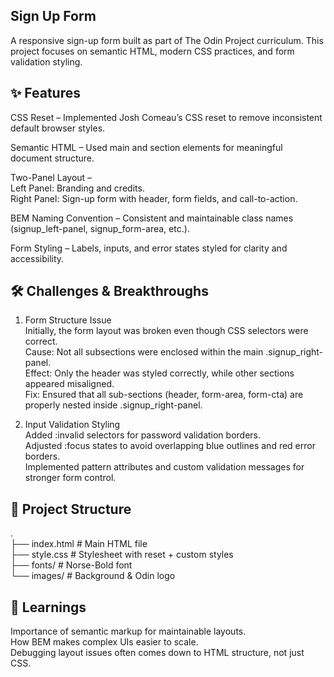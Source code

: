 ## Sign Up Form

A responsive sign-up form built as part of The Odin Project curriculum. This project focuses on semantic HTML, modern CSS practices, and form validation styling.

## ✨ Features

CSS Reset – Implemented Josh Comeau’s CSS reset to remove inconsistent default browser styles.

Semantic HTML – Used main and section elements for meaningful document structure.

Two-Panel Layout –  
 Left Panel: Branding and credits.  
 Right Panel: Sign-up form with header, form fields, and call-to-action.

BEM Naming Convention – Consistent and maintainable class names (signup_left-panel, signup_form-area, etc.).

Form Styling – Labels, inputs, and error states styled for clarity and accessibility.

## 🛠️ Challenges & Breakthroughs

1. Form Structure Issue  
   Initially, the form layout was broken even though CSS selectors were correct.  
   Cause: Not all subsections were enclosed within the main .signup_right-panel.  
   Effect: Only the header was styled correctly, while other sections appeared misaligned.  
   Fix: Ensured that all sub-sections (header, form-area, form-cta) are properly nested inside .signup_right-panel.

2. Input Validation Styling  
   Added :invalid selectors for password validation borders.  
   Adjusted :focus states to avoid overlapping blue outlines and red error borders.  
   Implemented pattern attributes and custom validation messages for stronger form control.

## 📂 Project Structure

.  
 ├── index.html # Main HTML file  
 ├── style.css # Stylesheet with reset + custom styles  
 ├── fonts/ # Norse-Bold font  
 └── images/ # Background & Odin logo

## 📖 Learnings

Importance of semantic markup for maintainable layouts.  
How BEM makes complex UIs easier to scale.  
Debugging layout issues often comes down to HTML structure, not just CSS.

